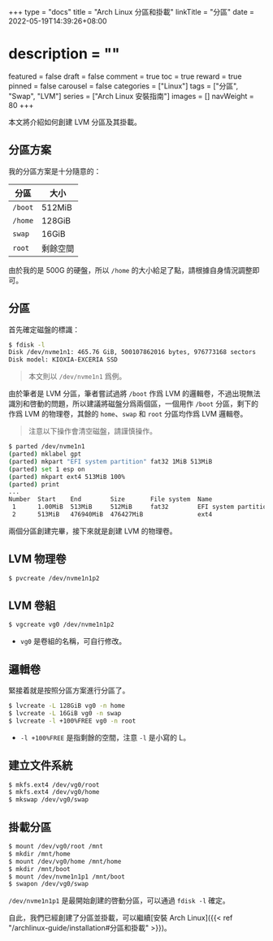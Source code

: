 +++
type = "docs"
title = "Arch Linux 分區和掛載"
linkTitle = "分區"
date = 2022-05-19T14:39:26+08:00
# description = ""
featured = false
draft = false
comment = true
toc = true
reward = true
pinned = false
carousel = false
categories = ["Linux"]
tags = ["分區", "Swap", "LVM"]
series = ["Arch Linux 安裝指南"]
images = []
navWeight = 80
+++

本文將介紹如何創建 LVM 分區及其掛載。

<!--more-->

## 分區方案

我的分區方案是十分隨意的：

| 分區 | 大小 |
|---|---|
| `/boot` | 512MiB |
| `/home` | 128GiB |
| `swap` | 16GiB |
| `root` | 剩餘空間 |

由於我的是 500G 的硬盤，所以 `/home` 的大小給足了點，請根據自身情況調整即可。

## 分區

首先確定磁盤的標識：

```bash
$ fdisk -l
Disk /dev/nvme1n1: 465.76 GiB, 500107862016 bytes, 976773168 sectors
Disk model: KIOXIA-EXCERIA SSD  
```

> 本文則以 `/dev/nvme1n1` 爲例。

由於筆者是 LVM 分區，筆者嘗試過將 `/boot` 作爲 LVM 的邏輯卷，不過出現無法識別和啓動的問題，所以建議將磁盤分爲兩個區，一個用作 `/boot` 分區，剩下的作爲 LVM 的物理卷，其餘的 `home`、`swap` 和 `root` 分區均作爲 LVM 邏輯卷。

> 注意以下操作會清空磁盤，請謹慎操作。

```bash
$ parted /dev/nvme1n1
(parted) mklabel gpt
(parted) mkpart "EFI system partition" fat32 1MiB 513MiB
(parted) set 1 esp on
(parted) mkpart ext4 513MiB 100%
(parted) print                                                            
...
Number  Start    End        Size       File system  Name                  Flags
 1      1.00MiB  513MiB     512MiB     fat32        EFI system partition  boot, esp
 2      513MiB   476940MiB  476427MiB               ext4
```

兩個分區創建完畢，接下來就是創建 LVM 的物理卷。

## LVM 物理卷

```bash
$ pvcreate /dev/nvme1n1p2
```

## LVM 卷組

```bash
$ vgcreate vg0 /dev/nvme1n1p2
```

- `vg0` 是卷組的名稱，可自行修改。

## 邏輯卷

緊接着就是按照分區方案進行分區了。

```bash
$ lvcreate -L 128GiB vg0 -n home
$ lvcreate -L 16GiB vg0 -n swap
$ lvcreate -l +100%FREE vg0 -n root
```

- `-l +100%FREE` 是指剩餘的空間，注意 `-l` 是小寫的 L。

## 建立文件系統

```bash
$ mkfs.ext4 /dev/vg0/root
$ mkfs.ext4 /dev/vg0/home
$ mkswap /dev/vg0/swap
```

## 掛載分區


```bash
$ mount /dev/vg0/root /mnt
$ mkdir /mnt/home
$ mount /dev/vg0/home /mnt/home
$ mkdir /mnt/boot
$ mount /dev/nvme1n1p1 /mnt/boot
$ swapon /dev/vg0/swap
```

`/dev/nvme1n1p1` 是最開始創建的啓動分區，可以通過 `fdisk -l` 確定。

自此，我們已經創建了分區並掛載，可以繼續[安裝 Arch Linux]({{< ref "/archlinux-guide/installation#分區和掛載" >}})。
